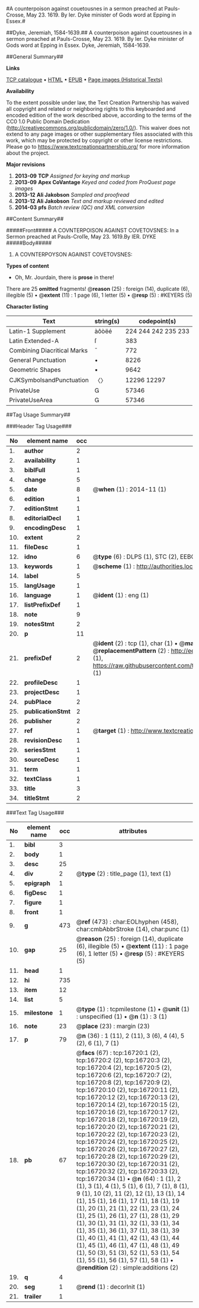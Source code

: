 #A counterpoison against couetousnes in a sermon preached at Pauls-Crosse, May 23. 1619. By Ier. Dyke minister of Gods word at Epping in Essex.#

##Dyke, Jeremiah, 1584-1639.##
A counterpoison against couetousnes in a sermon preached at Pauls-Crosse, May 23. 1619. By Ier. Dyke minister of Gods word at Epping in Essex.
Dyke, Jeremiah, 1584-1639.

##General Summary##

**Links**

[TCP catalogue](http://www.ota.ox.ac.uk/tcp/)  • 
[HTML](http://tei.it.ox.ac.uk/tcp/Texts-HTML/free/A21/A21043.html)  • 
[EPUB](http://tei.it.ox.ac.uk/tcp/Texts-EPUB/free/A21/A21043.epub) • 
[Page images (Historical Texts)](https://historicaltexts.jisc.ac.uk/eebo-99851446e)

**Availability**

To the extent possible under law, the Text Creation Partnership has waived all copyright and related or neighboring rights to this keyboarded and encoded edition of the work described above, according to the terms of the CC0 1.0 Public Domain Dedication (http://creativecommons.org/publicdomain/zero/1.0/). This waiver does not extend to any page images or other supplementary files associated with this work, which may be protected by copyright or other license restrictions. Please go to https://www.textcreationpartnership.org/ for more information about the project.

**Major revisions**

1. __2013-09__ __TCP__ *Assigned for keying and markup*
1. __2013-09__ __Apex CoVantage__ *Keyed and coded from ProQuest page images*
1. __2013-12__ __Ali Jakobson__ *Sampled and proofread*
1. __2013-12__ __Ali Jakobson__ *Text and markup reviewed and edited*
1. __2014-03__ __pfs__ *Batch review (QC) and XML conversion*

##Content Summary##

#####Front#####
A COVNTERPOISON AGAINST COVETOVSNES: In a Sermon preached at Pauls-Croſſe, May 23. 1619.By IER. DYKE
#####Body#####

1. A COVNTERPOYSON AGAINST COVETOVSNES:

**Types of content**

  * Oh, Mr. Jourdain, there is **prose** in there!

There are 25 **omitted** fragments! 
 @__reason__ (25) : foreign (14), duplicate (6), illegible (5)  •  @__extent__ (11) : 1 page (6), 1 letter (5)  •  @__resp__ (5) : #KEYERS (5)

**Character listing**


|Text|string(s)|codepoint(s)|
|---|---|---|
|Latin-1 Supplement|àôòëé|224 244 242 235 233|
|Latin Extended-A|ſ|383|
|Combining             Diacritical Marks|̄|772|
|General Punctuation|•|8226|
|Geometric Shapes|▪|9642|
|CJKSymbolsandPunctuation|〈〉|12296 12297|
|PrivateUse||57346|
|PrivateUseArea||57346|

##Tag Usage Summary##

###Header Tag Usage###

|No|element name|occ|attributes|
|---|---|---|---|
|1.|__author__|2||
|2.|__availability__|1||
|3.|__biblFull__|1||
|4.|__change__|5||
|5.|__date__|8| @__when__ (1) : 2014-11 (1)|
|6.|__edition__|1||
|7.|__editionStmt__|1||
|8.|__editorialDecl__|1||
|9.|__encodingDesc__|1||
|10.|__extent__|2||
|11.|__fileDesc__|1||
|12.|__idno__|6| @__type__ (6) : DLPS (1), STC (2), EEBO-CITATION (1), PROQUEST (1), VID (1)|
|13.|__keywords__|1| @__scheme__ (1) : http://authorities.loc.gov/ (1)|
|14.|__label__|5||
|15.|__langUsage__|1||
|16.|__language__|1| @__ident__ (1) : eng (1)|
|17.|__listPrefixDef__|1||
|18.|__note__|9||
|19.|__notesStmt__|2||
|20.|__p__|11||
|21.|__prefixDef__|2| @__ident__ (2) : tcp (1), char (1)  •  @__matchPattern__ (2) : ([0-9\-]+):([0-9IVX]+) (1), (.+) (1)  •  @__replacementPattern__ (2) : http://eebo.chadwyck.com/downloadtiff?vid=$1&page=$2 (1), https://raw.githubusercontent.com/textcreationpartnership/Texts/master/tcpchars.xml#$1 (1)|
|22.|__profileDesc__|1||
|23.|__projectDesc__|1||
|24.|__pubPlace__|2||
|25.|__publicationStmt__|2||
|26.|__publisher__|2||
|27.|__ref__|1| @__target__ (1) : http://www.textcreationpartnership.org/docs/. (1)|
|28.|__revisionDesc__|1||
|29.|__seriesStmt__|1||
|30.|__sourceDesc__|1||
|31.|__term__|1||
|32.|__textClass__|1||
|33.|__title__|3||
|34.|__titleStmt__|2||


###Text Tag Usage###

|No|element name|occ|attributes|
|---|---|---|---|
|1.|__bibl__|3||
|2.|__body__|1||
|3.|__desc__|25||
|4.|__div__|2| @__type__ (2) : title_page (1), text (1)|
|5.|__epigraph__|1||
|6.|__figDesc__|1||
|7.|__figure__|1||
|8.|__front__|1||
|9.|__g__|473| @__ref__ (473) : char:EOLhyphen (458), char:cmbAbbrStroke (14), char:punc (1)|
|10.|__gap__|25| @__reason__ (25) : foreign (14), duplicate (6), illegible (5)  •  @__extent__ (11) : 1 page (6), 1 letter (5)  •  @__resp__ (5) : #KEYERS (5)|
|11.|__head__|1||
|12.|__hi__|735||
|13.|__item__|12||
|14.|__list__|5||
|15.|__milestone__|1| @__type__ (1) : tcpmilestone (1)  •  @__unit__ (1) : unspecified (1)  •  @__n__ (1) : 3 (1)|
|16.|__note__|23| @__place__ (23) : margin (23)|
|17.|__p__|79| @__n__ (36) : 1 (11), 2 (11), 3 (6), 4 (4), 5 (2), 6 (1), 7 (1)|
|18.|__pb__|67| @__facs__ (67) : tcp:16720:1 (2), tcp:16720:2 (2), tcp:16720:3 (2), tcp:16720:4 (2), tcp:16720:5 (2), tcp:16720:6 (2), tcp:16720:7 (2), tcp:16720:8 (2), tcp:16720:9 (2), tcp:16720:10 (2), tcp:16720:11 (2), tcp:16720:12 (2), tcp:16720:13 (2), tcp:16720:14 (2), tcp:16720:15 (2), tcp:16720:16 (2), tcp:16720:17 (2), tcp:16720:18 (2), tcp:16720:19 (2), tcp:16720:20 (2), tcp:16720:21 (2), tcp:16720:22 (2), tcp:16720:23 (2), tcp:16720:24 (2), tcp:16720:25 (2), tcp:16720:26 (2), tcp:16720:27 (2), tcp:16720:28 (2), tcp:16720:29 (2), tcp:16720:30 (2), tcp:16720:31 (2), tcp:16720:32 (2), tcp:16720:33 (2), tcp:16720:34 (1)  •  @__n__ (64) : 1 (1), 2 (1), 3 (1), 4 (1), 5 (1), 6 (1), 7 (1), 8 (1), 9 (1), 10 (2), 11 (2), 12 (1), 13 (1), 14 (1), 15 (1), 16 (1), 17 (1), 18 (1), 19 (1), 20 (1), 21 (1), 22 (1), 23 (1), 24 (1), 25 (1), 26 (1), 27 (1), 28 (1), 29 (1), 30 (1), 31 (1), 32 (1), 33 (1), 34 (1), 35 (1), 36 (1), 37 (1), 38 (1), 39 (1), 40 (1), 41 (1), 42 (1), 43 (1), 44 (1), 45 (1), 46 (1), 47 (1), 48 (1), 49 (1), 50 (3), 51 (3), 52 (1), 53 (1), 54 (1), 55 (1), 56 (1), 57 (1), 58 (1)  •  @__rendition__ (2) : simple:additions (2)|
|19.|__q__|4||
|20.|__seg__|1| @__rend__ (1) : decorInit (1)|
|21.|__trailer__|1||
